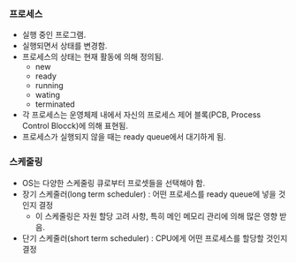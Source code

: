 ### 프로세스
* 실행 중인 프로그램.
* 실행되면서 상태를 변경함. 
* 프로세스의 상태는 현재 활동에 의해 정의됨.
  * new
  * ready
  * running
  * wating
  * terminated
* 각 프로세스는 운영체제 내에서 자신의 프로세스 제어 블록(PCB, Process Control Blocck)에 의해 표현됨.
* 프로세스가 실행되지 않을 때는 ready queue에서 대기하게 됨.

### 스케줄링
* OS는 다양한 스케줄링 큐로부터 프로셋들을 선택해야 함.
* 장기 스케줄러(long term scheduler) : 어떤 프로세스를 ready queue에 넣을 것인지 결정
  * 이 스케줄링은 자원 할당 고려 사항, 특히 메인 메모리 관리에 의해 많은 영향 받음.
* 단기 스케줄러(short term scheduler) : CPU에게 어떤 프로세스를 할당할 것인지 결정

